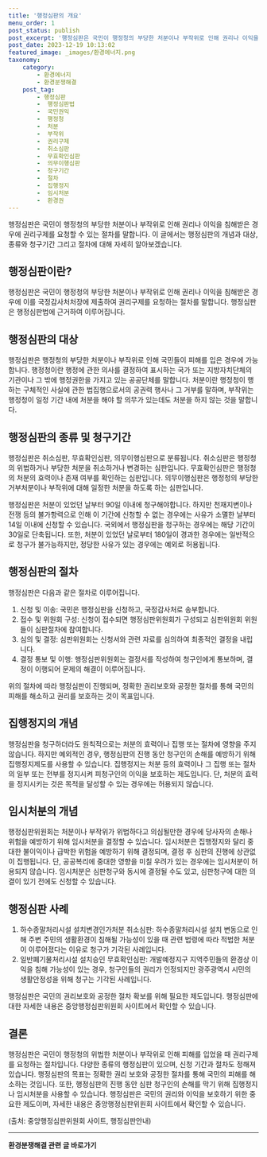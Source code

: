 ```yaml
---
title: '행정심판의 개요'
menu_order: 1
post_status: publish
post_excerpt: '행정심판은 국민이 행정청의 부당한 처분이나 부작위로 인해 권리나 이익을 침해받은 경우에 권리구제를 요청할 수 있는 절차를 말합니다. 이 글에서는 행정심판의 개념과 대상, 종류와 청구기간 그리고 절차에 대해 자세히 알아보겠습니다.'
post_date: 2023-12-19 10:13:02
featured_image: _images/환경에너지.png
taxonomy:
    category:
        - 환경에너지
        - 환경분쟁해결
    post_tag:
        - 행정심판
        -  행정심판법
        -  국민권익
        -  행정청
        -  처분
        -  부작위
        -  권리구제
        -  취소심판
        -  무효확인심판
        -  의무이행심판
        -  청구기간
        -  절차
        -  집행정지
        -  임시처분
        -  환경권
---
```



행정심판은 국민이 행정청의 부당한 처분이나 부작위로 인해 권리나 이익을 침해받은 경우에 권리구제를 요청할 수 있는 절차를 말합니다. 이 글에서는 행정심판의 개념과 대상, 종류와 청구기간 그리고 절차에 대해 자세히 알아보겠습니다.

## 행정심판이란?

행정심판은 국민이 행정청의 부당한 처분이나 부작위로 인해 권리나 이익을 침해받은 경우에 이를 국정감사처처장에 제출하여 권리구제를 요청하는 절차를 말합니다. 행정심판은 행정심판법에 근거하여 이루어집니다.

## 행정심판의 대상

행정심판은 행정청의 부당한 처분이나 부작위로 인해 국민들이 피해를 입은 경우에 가능합니다. 행정청이란 행정에 관한 의사를 결정하여 표시하는 국가 또는 지방자치단체의 기관이나 그 밖에 행정권한을 가지고 있는 공공단체를 말합니다. 처분이란 행정청이 행하는 구체적인 사실에 관한 법집행으로서의 공권력 행사나 그 거부를 말하며, 부작위는 행정청이 일정 기간 내에 처분을 해야 할 의무가 있는데도 처분을 하지 않는 것을 말합니다.

## 행정심판의 종류 및 청구기간

행정심판은 취소심판, 무효확인심판, 의무이행심판으로 분류됩니다. 취소심판은 행정청의 위법하거나 부당한 처분을 취소하거나 변경하는 심판입니다. 무효확인심판은 행정청의 처분의 효력이나 존재 여부를 확인하는 심판입니다. 의무이행심판은 행정청의 부당한 거부처분이나 부작위에 대해 일정한 처분을 하도록 하는 심판입니다.

행정심판은 처분이 있었던 날부터 90일 이내에 청구해야합니다. 하지만 천재지변이나 전쟁 등의 불가항력으로 인해 이 기간에 신청할 수 없는 경우에는 사유가 소멸한 날부터 14일 이내에 신청할 수 있습니다. 국외에서 행정심판을 청구하는 경우에는 해당 기간이 30일로 단축됩니다. 또한, 처분이 있었던 날로부터 180일이 경과한 경우에는 일반적으로 청구가 불가능하지만, 정당한 사유가 있는 경우에는 예외로 허용됩니다.

## 행정심판의 절차

행정심판은 다음과 같은 절차로 이루어집니다.

1. 신청 및 이송: 국민은 행정심판을 신청하고, 국정감사처로 송부합니다.
2. 접수 및 위원회 구성: 신청이 접수되면 행정심판위원회가 구성되고 심판위원회 위원들이 심판절차에 참여합니다.
3. 심의 및 결정: 심판위원회는 신청서와 관련 자료를 심의하여 최종적인 결정을 내립니다.
4. 결정 통보 및 이행: 행정심판위원회는 결정서를 작성하여 청구인에게 통보하며, 결정이 이행되어 문제의 해결이 이루어집니다.

위의 절차에 따라 행정심판이 진행되며, 정확한 권리보호와 공정한 절차를 통해 국민의 피해를 해소하고 권리를 보호하는 것이 목표입니다.

## 집행정지의 개념

행정심판을 청구하더라도 원칙적으로는 처분의 효력이나 집행 또는 절차에 영향을 주지 않습니다. 하지만 예외적인 경우, 행정심판의 진행 동안 청구인의 손해를 예방하기 위해 집행정지제도를 사용할 수 있습니다. 집행정지는 처분 등의 효력이나 그 집행 또는 절차의 일부 또는 전부를 정지시켜 피청구인의 이익을 보호하는 제도입니다. 단, 처분의 효력을 정지시키는 것은 목적을 달성할 수 있는 경우에는 허용되지 않습니다.

## 임시처분의 개념

행정심판위원회는 처분이나 부작위가 위법하다고 의심될만한 경우에 당사자의 손해나 위험을 예방하기 위해 임시처분을 결정할 수 있습니다. 임시처분은 집행정지와 달리 중대한 불이익이나 급박한 위험을 예방하기 위해 결정되며, 결정 후 심판의 진행에 상관없이 집행됩니다. 단, 공공복리에 중대한 영향을 미칠 우려가 있는 경우에는 임시처분이 허용되지 않습니다. 임시처분은 심판청구와 동시에 결정될 수도 있고, 심판청구에 대한 의결이 있기 전에도 신청할 수 있습니다.

## 행정심판 사례

1. 하수종말처리시설 설치변경인가처분 취소심판: 하수종말처리시설 설치 변동으로 인해 주변 주민의 생활환경이 침해될 가능성이 있을 때 관련 법령에 따라 적법한 처분이 이루어졌다는 이유로 청구가 기각된 사례입니다.
2. 일반폐기물처리시설 설치승인 무효확인심판: 개발예정지구 지역주민들의 환경상 이익을 침해 가능성이 있는 경우, 청구인들의 권리가 인정되지만 광주광역시 시민의 생활안정성을 위해 청구는 기각된 사례입니다.

행정심판은 국민의 권리보호와 공정한 절차 확보를 위해 필요한 제도입니다. 행정심판에 대한 자세한 내용은 중앙행정심판위원회 사이트에서 확인할 수 있습니다.

## 결론

행정심판은 국민이 행정청의 위법한 처분이나 부작위로 인해 피해를 입었을 때 권리구제를 요청하는 절차입니다. 다양한 종류의 행정심판이 있으며, 신청 기간과 절차도 정해져 있습니다. 행정심판의 목표는 정확한 권리 보호와 공정한 절차를 통해 국민의 피해를 해소하는 것입니다. 또한, 행정심판의 진행 동안 심판 청구인의 손해를 막기 위해 집행정지나 임시처분을 사용할 수 있습니다. 행정심판은 국민의 권리와 이익을 보호하기 위한 중요한 제도이며, 자세한 내용은 중앙행정심판위원회 사이트에서 확인할 수 있습니다.

  
(출처: 중앙행정심판위원회 사이트, 행정심판안내)
<!-- wp:separator -->
<hr class="wp-block-separator has-alpha-channel-opacity"/>
<!-- /wp:separator -->

<!-- wp:group {"backgroundColor":"base","layout":{"type":"constrained"}} -->
<div class="wp-block-group has-base-background-color has-background"><!-- wp:paragraph {"align":"center","fontSize":"medium"} -->
<p class="has-text-align-center has-large-font-size"><strong>환경분쟁해결 관련 글 바로가기</strong></p>
<!-- /wp:paragraph -->


<!-- wp:latest-posts
{"categories":[{"id":35428,"count":19,"description":"","link":"https://uknowlaw.com/category/%ed%99%98%ea%b2%bd%eb%b6%84%ec%9f%81%ed%95%b4%ea%b2%b0/","name":"환경분쟁해결","slug":"환경분쟁해결","taxonomy":"category","parent":0,"meta":[],"_links":{"self":[{"href":"https://uknowlaw.com/wp-json/wp/v2/categories/35428"}],"collection":[{"href":"https://uknowlaw.com/wp-json/wp/v2/categories"}],"about":[{"href":"https://uknowlaw.com/wp-json/wp/v2/taxonomies/category"}],"wp:post_type":[{"href":"https://uknowlaw.com/wp-json/wp/v2/posts?categories=35428"}],"curies":[{"name":"wp","href":"https://api.w.org/{rel}","templated":true}]}}],"postsToShow":100,"excerptLength":28,"postLayout":"grid","columns":2,"featuredImageAlign":"left","featuredImageSizeSlug":"large","fontSize":"small"} /--></div>
<!-- /wp:group -->